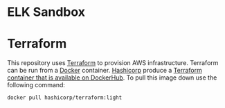 # ELK Sandbox

# Terraform
This repository uses [Terraform](https://www.terraform.io) to provision AWS infrastructure. Terraform can be run from a [Docker](https://www.docker.com) container. [Hashicorp](https://www.hashicorp.com) produce a [Terraform container that is available on DockerHub](https://hub.docker.com/r/hashicorp/terraform/). To pull this image down use the following command: 
```
docker pull hashicorp/terraform:light
```
